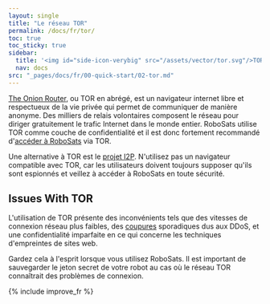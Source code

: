 ```yaml
---
layout: single
title: "Le réseau TOR"
permalink: /docs/fr/tor/
toc: true
toc_sticky: true
sidebar:
  title: '<img id="side-icon-verybig" src="/assets/vector/tor.svg"/>TOR'
  nav: docs
src: "_pages/docs/fr/00-quick-start/02-tor.md"
---
```


[The Onion Router](https://www.torproject.org/download/), ou TOR en abrégé, est un navigateur internet libre et respectueux de la vie privée qui permet de communiquer de manière anonyme. Des milliers de relais volontaires composent le réseau pour diriger gratuitement le trafic Internet dans le monde entier. RoboSats utilise TOR comme couche de confidentialité et il est donc fortement recommandé d'[accéder à RoboSats](/docs/fr/access/#-en-privé-avec-tor) via TOR.

Une alternative à TOR est le [projet I2P](/docs/fr/access/#-en-privé-avec-i2p). N'utilisez pas un navigateur compatible avec TOR, car les utilisateurs doivent toujours supposer qu'ils sont espionnés et veillez à accéder à RoboSats en toute sécurité.

## **Issues With TOR**

L'utilisation de TOR présente des inconvénients tels que des vitesses de connexion réseau plus faibles, des [coupures](https://status.torproject.org/) sporadiques dus aux DDoS, et une confidentialité imparfaite en ce qui concerne les techniques d'empreintes de sites web.

Gardez cela à l'esprit lorsque vous utilisez RoboSats. Il est important de sauvegarder le jeton secret de votre robot au cas où le réseau TOR connaîtrait des problèmes de connexion.

{% include improve_fr %}
